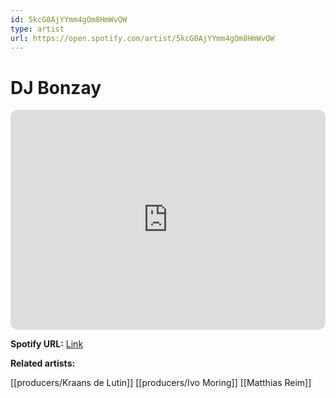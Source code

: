 ```yaml
---
id: 5kcG0AjYYmm4gOm8HmWvQW
type: artist
url: https://open.spotify.com/artist/5kcG0AjYYmm4gOm8HmWvQW
---
```

# DJ Bonzay

<iframe style="border-radius:12px" src="https://open.spotify.com/embed/artist/5kcG0AjYYmm4gOm8HmWvQW" width="100%" height="352" frameBorder="0" allowfullscreen="" allow="autoplay; clipboard-write; encrypted-media; fullscreen; picture-in-picture" loading="lazy"></iframe>

**Spotify URL:** [Link](https://open.spotify.com/artist/5kcG0AjYYmm4gOm8HmWvQW)

**Related artists:**

[[producers/Kraans de Lutin]]
[[producers/Ivo Moring]]
[[Matthias Reim]]

